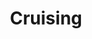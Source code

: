---
layout: post
title:  "Cruising"
postImg: /images/cruising_tiny.png
episodeNumber: 17
soundcloudPodcast: 472465371
spotifySong: 
soundcloudStream: cruising
---